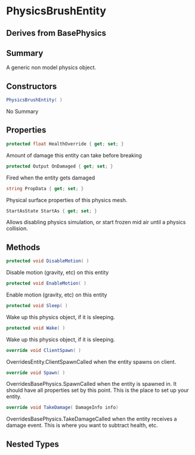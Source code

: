 # PhysicsBrushEntity

## Derives from BasePhysics

## Summary

A generic non model physics object.
## Constructors

```c#
PhysicsBrushEntity( ) 
```
No Summary
## Properties

```c#
protected float HealthOverride { get; set; } 
```
Amount of damage this entity can take before breaking
```c#
protected Output OnDamaged { get; set; } 
```
Fired when the entity gets damaged
```c#
string PropData { get; set; } 
```
Physical surface properties of this physics mesh.
```c#
StartAsState StartAs { get; set; } 
```
Allows disabling physics simulation, or start frozen mid air until a physics collision.
## Methods

```c#
protected void DisableMotion( ) 
```
Disable motion (gravity, etc) on this entity
```c#
protected void EnableMotion( ) 
```
Enable motion (gravity, etc) on this entity
```c#
protected void Sleep( ) 
```
Wake up this physics object, if it is sleeping.
```c#
protected void Wake( ) 
```
Wake up this physics object, if it is sleeping.
```c#
override void ClientSpawn( ) 
```
OverridesEntity.ClientSpawnCalled when the entity spawns on client.
```c#
override void Spawn( ) 
```
OverridesBasePhysics.SpawnCalled when the entity is spawned in. It should have all properties set by this point.
This is the place to set up your entity.
```c#
override void TakeDamage( DamageInfo info) 
```
OverridesBasePhysics.TakeDamageCalled when the entity receives a damage event. This is where you want to subtract health, etc.
## Nested Types

